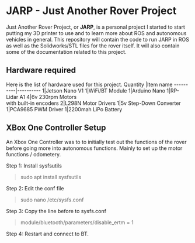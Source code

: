 # JARP - Just Another Rover Project

Just Another Rover Project, or **JARP**, is a personal project I started to start putting my 3D printer to use and to learn more about ROS and autonomous vehicles in general. 
This repository will contain the code to run JARP in ROS as well as the Solidworks/STL files for the rover itself. It will also contain some of the documentation related to this project.

## Hardware required

Here is the list of hardware used for this project.
Quantity |Item name
----------|----------
1|Jetson Nano V1
1|WiFi/BT Module
1|Arduino Nano
1|RP-Lidar A1
4|6v 230rpm Motors <br>with built-in encoders
2|L298N Motor Drivers
1|5v Step-Down Converter
1|PCA9685 PWM Driver
1|2200mah LiPo Battery

## XBox One Controller Setup

An Xbox One Controller was to to initially test out the functions of the rover before going more into autonomous functions. Mainly to set up the motor functions / odometery.

Step 1: Install sysfsutils
> sudo apt install sysfsutils

Step 2: Edit the conf file
> sudo nano /etc/sysfs.conf

Step 3: Copy the line before to sysfs.conf
>module/bluetooth/parameters/disable_ertm = 1

Step 4: Restart and connect to BT.
